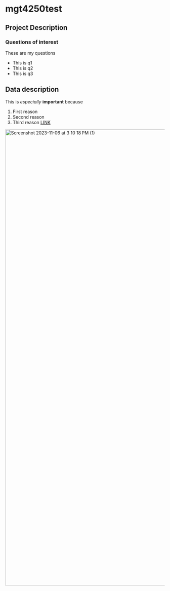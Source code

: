 # mgt4250test

## Project Description
### Questions of interest
These are my questions
- This is q1
- This is q2
- This is q3

## Data description
This is *especially* **important** because 
1. First reason
2. Second reason
3. Third reason [LINK](https://www.elon.edu)

<img width="1440" alt="Screenshot 2023-11-06 at 3 10 18 PM (1)" src="https://github.com/caries32/mgt4250test/assets/133187234/57a231c3-a4c9-4f6c-9ea7-e28543c33b64">
